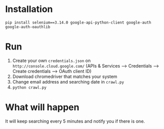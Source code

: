 # Installation
`pip install selenium==3.14.0 google-api-python-client google-auth google-auth-oauthlib`

# Run
1. Create your own `credentials.json` on `http://console.cloud.google.com/` (APIs & Services --> Credentials --> Create credentials --> OAuth client ID)
2. Download chromedriver that matches your system
3. Change email address and searching date in `crawl.py`
4. `python crawl.py`

# What will happen
It will keep searching every 5 minutes and notify you if there is one.